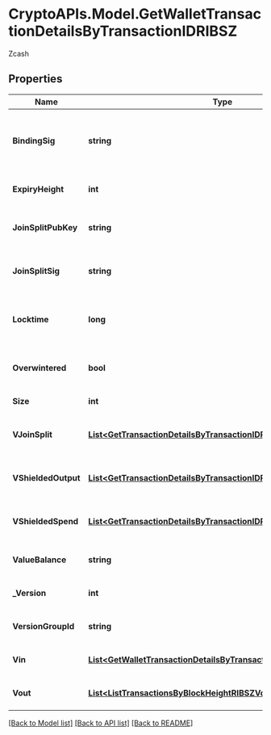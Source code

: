 # CryptoAPIs.Model.GetWalletTransactionDetailsByTransactionIDRIBSZ
Zcash

## Properties

Name | Type | Description | Notes
------------ | ------------- | ------------- | -------------
**BindingSig** | **string** | It is used to enforce balance of Spend and Output transfers, in order to prevent their replay across transactions. | 
**ExpiryHeight** | **int** | Represents a block height after which the transaction will expire. | 
**JoinSplitPubKey** | **string** | Represents an encoding of a JoinSplitSig public validating key. | 
**JoinSplitSig** | **string** | Is used to sign transactions that contain at least one JoinSplit description. | 
**Locktime** | **long** | Represents the time at which a particular transaction can be added to the blockchain. | 
**Overwintered** | **bool** | \&quot;Overwinter\&quot; is the network upgrade for the Zcash blockchain. | 
**Size** | **int** | Represents the total size of this transaction. | 
**VJoinSplit** | [**List&lt;GetTransactionDetailsByTransactionIDRIBSZVJoinSplit&gt;**](GetTransactionDetailsByTransactionIDRIBSZVJoinSplit.md) | Represents a sequence of JoinSplit descriptions using BCTV14 proofs. | [optional] 
**VShieldedOutput** | [**List&lt;GetTransactionDetailsByTransactionIDRIBSZVShieldedOutput&gt;**](GetTransactionDetailsByTransactionIDRIBSZVShieldedOutput.md) | Object Array representation of transaction output descriptions | [optional] 
**VShieldedSpend** | [**List&lt;GetTransactionDetailsByTransactionIDRIBSZVShieldedSpend&gt;**](GetTransactionDetailsByTransactionIDRIBSZVShieldedSpend.md) | Object Array representation of transaction spend descriptions | [optional] 
**ValueBalance** | **string** | String representation of the transaction value balance | 
**_Version** | **int** | Represents the transaction version number. | 
**VersionGroupId** | **string** | Represents the transaction version group ID. | 
**Vin** | [**List&lt;GetWalletTransactionDetailsByTransactionIDRIBSZVin&gt;**](GetWalletTransactionDetailsByTransactionIDRIBSZVin.md) | Object Array representation of transaction inputs | 
**Vout** | [**List&lt;ListTransactionsByBlockHeightRIBSZVout&gt;**](ListTransactionsByBlockHeightRIBSZVout.md) | Object Array representation of transaction outputs | 

[[Back to Model list]](../README.md#documentation-for-models) [[Back to API list]](../README.md#documentation-for-api-endpoints) [[Back to README]](../README.md)

